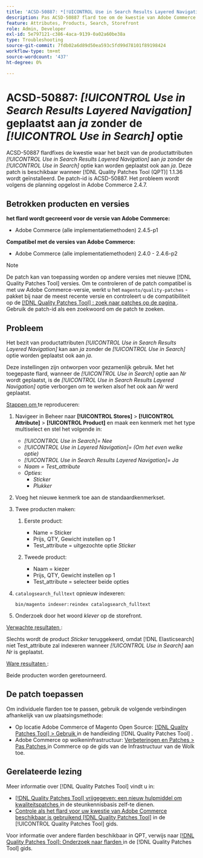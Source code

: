 ```yaml
---
title: 'ACSD-50887: *[!UICONTROL Use in Search Results Layered Navigation]* wordt geplaatst aan ja zonder de *[!UICONTROL Use in Search] * optie'
description: Pas ACSD-50887 flard toe om de kwestie van Adobe Commerce te bevestigen waar het bezit van het productkenmerk * [!UICONTROL Use in Search Results Layered Navigation]* kan worden geplaatst aan *Yes* zonder de * [!UICONTROL Use in Search] * optie ook wordt geplaatst aan *Yes*.
feature: Attributes, Products, Search, Storefront
role: Admin, Developer
exl-id: 5e797121-c386-4aca-9139-0a02a60be38a
type: Troubleshooting
source-git-commit: 7fdb02a6d89d50ea593c5fd99d78101f89198424
workflow-type: tm+mt
source-wordcount: '437'
ht-degree: 0%

---
```


# ACSD-50887: *[!UICONTROL Use in Search Results Layered Navigation]* geplaatst aan *ja* zonder de *[!UICONTROL Use in Search]* optie

ACSD-50887 flardfixes de kwestie waar het bezit van de productattributen *[!UICONTROL Use in Search Results Layered Navigation]* aan *ja* zonder de *[!UICONTROL Use in Search]* optie kan worden geplaatst ook aan *ja*. Deze patch is beschikbaar wanneer [!DNL Quality Patches Tool (QPT)] 1.1.36 wordt geïnstalleerd. De patch-id is ACSD-50887. Het probleem wordt volgens de planning opgelost in Adobe Commerce 2.4.7.

## Betrokken producten en versies

**het flard wordt gecreeerd voor de versie van Adobe Commerce:**

* Adobe Commerce (alle implementatiemethoden) 2.4.5-p1

**Compatibel met de versies van Adobe Commerce:**

* Adobe Commerce (alle implementatiemethoden) 2.4.0 - 2.4.6-p2

>[!NOTE]
>
>De patch kan van toepassing worden op andere versies met nieuwe [!DNL Quality Patches Tool] versies. Om te controleren of de patch compatibel is met uw Adobe Commerce-versie, werkt u het `magento/quality-patches` -pakket bij naar de meest recente versie en controleert u de compatibiliteit op de [[!DNL Quality Patches Tool] : zoek naar patches op de pagina ](https://experienceleague.adobe.com/tools/commerce-quality-patches/index.html) . Gebruik de patch-id als een zoekwoord om de patch te zoeken.

## Probleem

Het bezit van productattributen *[!UICONTROL Use in Search Results Layered Navigation]* kan aan *ja* zonder de *[!UICONTROL Use in Search]* optie worden geplaatst ook aan *ja*.

Deze instellingen zijn ontworpen voor gezamenlijk gebruik. Met het toegepaste flard, wanneer de *[!UICONTROL Use in Search]* optie aan *Nr* wordt geplaatst, is de *[!UICONTROL Use in Search Results Layered Navigation]* optie verborgen om te werken alsof het ook aan *Nr* werd geplaatst.

<u> Stappen om </u> te reproduceren:

1. Navigeer in Beheer naar **[!UICONTROL Stores]** > **[!UICONTROL Attribute]** > **[!UICONTROL Product]** en maak een kenmerk met het type multiselect en stel het volgende in:

   * *[!UICONTROL Use in Search]= Nee*
   * *[!UICONTROL Use in Layered Navigation]= (Om het even welke optie)*
   * *[!UICONTROL Use in Search Results Layered Navigation]= Ja*
   * *Naam = Test_attribute*
   * *Opties*:
      * *Sticker*
      * *Plukker*

1. Voeg het nieuwe kenmerk toe aan de standaardkenmerkset.
1. Twee producten maken:

   1. Eerste product:
      * Name = Sticker
      * Prijs, QTY, Gewicht instellen op 1
      * Test_attribute = uitgezochte optie *Sticker*

   1. Tweede product:
      * Naam = kiezer
      * Prijs, QTY, Gewicht instellen op 1
      * Test_attribute = selecteer beide opties

1. `catalogsearch_fulltext` opnieuw indexeren:

   `bin/magento indexer:reindex catalogsearch_fulltext`

1. Onderzoek door het woord *klever* op de storefront.

<u> Verwachte resultaten </u>:

Slechts wordt de product *Sticker* teruggekeerd, omdat [!DNL Elasticsearch] niet Test_attribute zal indexeren wanneer *[!UICONTROL Use in Search]* aan *Nr* is geplaatst.

<u> Ware resultaten </u>:

Beide producten worden geretourneerd.

## De patch toepassen

Om individuele flarden toe te passen, gebruik de volgende verbindingen afhankelijk van uw plaatsingsmethode:

* Op locatie Adobe Commerce of Magento Open Source: [[!DNL Quality Patches Tool] > Gebruik ](/help/tools/quality-patches-tool/usage.md) in de handleiding [!DNL Quality Patches Tool] .
* Adobe Commerce op wolkeninfrastructuur: [ Verbeteringen en Patches > Pas Patches ](https://experienceleague.adobe.com/docs/commerce-cloud-service/user-guide/develop/upgrade/apply-patches.html) in Commerce op de gids van de Infrastructuur van de Wolk toe.

## Gerelateerde lezing

Meer informatie over [!DNL Quality Patches Tool] vindt u in:

* [[!DNL Quality Patches Tool]  vrijgegeven: een nieuw hulpmiddel om kwaliteitspatches ](https://experienceleague.adobe.com/en/docs/commerce-operations/tools/quality-patches-tool/quality-patches-tool-to-self-serve-quality-patches) in de steunkennisbasis zelf-te dienen.
* [ Controle als het flard voor uw kwestie van Adobe Commerce beschikbaar is gebruikend  [!DNL Quality Patches Tool]](/help/tools/quality-patches-tool/patches-available-in-qpt/check-patch-for-magento-issue-with-magento-quality-patches.md) in de [!UICONTROL Quality Patches Tool] gids.


Voor informatie over andere flarden beschikbaar in QPT, verwijs naar [[!DNL Quality Patches Tool]: Onderzoek naar flarden ](https://experienceleague.adobe.com/tools/commerce-quality-patches/index.html) in de [!DNL Quality Patches Tool] gids.
